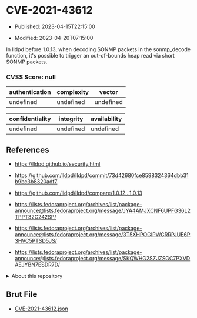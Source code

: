# CVE-2021-43612

- Published: 2023-04-15T22:15:00

- Modified: 2023-04-20T07:15:00

In lldpd before 1.0.13, when decoding SONMP packets in the sonmp_decode function, it's possible to trigger an out-of-bounds heap read via short SONMP packets.

### CVSS Score: **null**

| authentication | complexity | vector |
| --- | --- | --- |
| undefined | undefined | undefined |

| confidentiality | integrity | availability |
| --- | --- | --- |
| undefined | undefined | undefined |

## References

* https://lldpd.github.io/security.html

* https://github.com/lldpd/lldpd/commit/73d42680fce8598324364dbb31b9bc3b8320adf7

* https://github.com/lldpd/lldpd/compare/1.0.12...1.0.13

* https://lists.fedoraproject.org/archives/list/package-announce@lists.fedoraproject.org/message/JYA4AMJXCNF6UPFG36L2TPPT32C242SP/

* https://lists.fedoraproject.org/archives/list/package-announce@lists.fedoraproject.org/message/3T5XHPOGIPWCRRPJUE6P3HVC5PTSD5JS/

* https://lists.fedoraproject.org/archives/list/package-announce@lists.fedoraproject.org/message/SKQWHG2SZJZSGC7PXVDAEJYBN7ESDR7D/

<details>
<summary>About this repository</summary> 

  This repository is part of the project [Live Hack CVE](https://github.com/Live-Hack-CVE). Main website can be found [www.live-hack.org](https://www.live-hack.org) 
  
  Made by [Sn0wAlice](https://github.com/Sn0wAlice) for the people that care about security and need to have a feed of the latest CVEs. Hope you enjoy it, don't forget to star the repo and follow me on [Twitter](https://twitter.com/Sn0wAlice) and [Github](https://github.com/Sn0wAlice). And that is my [personnal website](https://www.alice-snow.me/)

  - [Home Page](https://github.com/Live-Hack-CVE)
  - [Framework](https://github.com/Live-Hack-CVE/cve-framework)
  - [CVE database](https://github.com/Live-Hack-CVE/full_database)
  - [Changelog](https://github.com/Live-Hack-CVE/Changelog)
</details>

## Brut File

* [CVE-2021-43612.json](https://raw.githubusercontent.com/Live-Hack-CVE/full_database/main/cves/2021/CVE-2021-43612.json)

